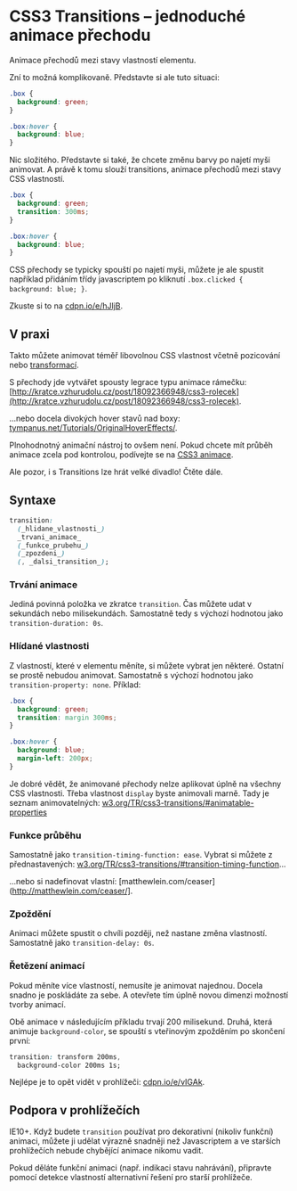 CSS3 Transitions – jednoduché animace přechodu
==============================================

Animace přechodů mezi stavy vlastností elementu.

Zní to možná komplikovaně. Představte si ale tuto situaci:

```css
.box {
  background: green;
}

.box:hover {
  background: blue;
}
```

Nic složitého. Představte si také, že chcete změnu barvy po najetí myši animovat. A právě k tomu slouží transitions, animace přechodů mezi stavy CSS vlastností.

```css
.box {
  background: green;
  transition: 300ms;
}

.box:hover {
  background: blue;
}
```

CSS přechody se typicky spouští po najetí myši, můžete je ale spustit například přidáním třídy javascriptem po kliknutí `.box.clicked { background: blue; }`.

Zkuste si to na [cdpn.io/e/hJljB](http://cdpn.io/e/hJljB).

V praxi
-------

Takto můžete animovat téměř libovolnou CSS vlastnost včetně pozicování nebo [transformací](css3-transforms.md).

S přechody jde vytvářet spousty legrace typu animace rámečku: [http://kratce.vzhurudolu.cz/post/18092366948/css3-rolecek](http://kratce.vzhurudolu.cz/post/18092366948/css3-rolecek).

…nebo docela divokých hover stavů nad boxy: [tympanus.net/Tutorials/OriginalHoverEffects/](http://tympanus.net/Tutorials/OriginalHoverEffects/).

Plnohodnotný animační nástroj to ovšem není. Pokud chcete mít průběh animace zcela pod kontrolou, podívejte se na [CSS3 animace](css3-animations.md).

Ale pozor, i s Transitions lze hrát velké divadlo! Čtěte dále.


Syntaxe
-------

```css
transition:
  (_hlidane_vlastnosti_)
  _trvani_animace_
  (_funkce_prubehu_)
  (_zpozdeni_)
  (, _dalsi_transition_);
```

### Trvání animace

Jediná povinná položka ve zkratce `transition`. Čas můžete udat v sekundách nebo milisekundách. Samostatně tedy s výchozí hodnotou jako `transition-duration: 0s`.

### Hlídané vlastnosti

Z vlastností, které v elementu měníte, si můžete vybrat jen některé. Ostatní se prostě nebudou animovat. Samostatně s výchozí hodnotou jako `transition-property: none`. Příklad:

```css
.box {
  background: green;
  transition: margin 300ms;
}

.box:hover {
  background: blue;
  margin-left: 200px;
}
```

Je dobré vědět, že animované přechody nelze aplikovat úplně na všechny CSS vlastnosti. Třeba vlastnost `display` byste animovali marně. Tady je seznam animovatelných: [w3.org/TR/css3-transitions/#animatable-properties](http://www.w3.org/TR/css3-transitions/#animatable-properties)

### Funkce průběhu

Samostatně jako `transition-timing-function: ease`. Vybrat si můžete z přednastavených: [w3.org/TR/css3-transitions/#transition-timing-function](http://www.w3.org/TR/css3-transitions/#transition-timing-function)…

…nebo si nadefinovat vlastní: [matthewlein.com/ceaser](http://matthewlein.com/ceaser/].

### Zpoždění

Animaci můžete spustit o chvíli později, než nastane změna vlastností. Samostatně jako `transition-delay: 0s`.

### Řetězení animací

Pokud měníte více vlastností, nemusíte je animovat najednou. Docela snadno je poskládáte za sebe. A otevřete tím úplně novou dimenzi možností tvorby animací.

Obě animace v následujícím příkladu trvají 200 milisekund. Druhá, která animuje `background-color`, se spouští s vteřinovým zpožděním po skončení první:

```css
transition: transform 200ms,
  background-color 200ms 1s;
```

Nejlépe je to opět vidět v prohlížeči: [cdpn.io/e/vIGAk](http://cdpn.io/e/vIGAk).


Podpora v prohlížečích
----------------------

IE10+. Když budete `transition` používat pro dekorativní (nikoliv funkční) animaci, můžete ji udělat výrazně snadněji než Javascriptem a ve starších prohlížečích nebude chybějící animace nikomu vadit.

Pokud děláte funkční animaci (např. indikaci stavu nahrávání), připravte pomocí detekce vlastností alternativní řešení pro starší prohlížeče.
